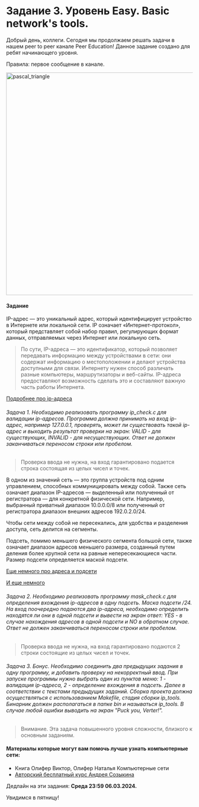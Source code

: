 # Задание 3. Уровень Easy. Basic network's tools.

Добрый день, коллеги. Сегодня мы продолжаем решать задачи в нашем peer to peer канале Peer Education! Данное задание создано для ребят начинающего уровня.

Правила: первое сообщение в канале.

 <image src="images/servers.jpeg" alt="pascal_triangle" width=600px>

#### Задание

IP-адрес — это уникальный адрес, который идентифицирует устройство в Интернете или локальной сети. IP означает «Интернет-протокол», который представляет собой набор правил, регулирующих формат данных, отправляемых через Интернет или локальную сеть.

> По сути, IP-адреса — это идентификатор, который позволяет передавать информацию между устройствами в сети: они содержат информацию о местоположении и делают устройства доступными для связи. Интернету нужен способ различать разные компьютеры, маршрутизаторы и веб-сайты. IP-адреса предоставляют возможность сделать это и составляют важную часть работы Интернета.

[Подробнее про ip-адреса](https://www.kaspersky.ru/resource-center/definitions/what-is-an-ip-address)

###### Задача 1. Необходимо реализовать программу ip_check.c для валидации ip-адресов. Программа должна принимать на вход ip-адрес, например 127.0.0.1, проверять, может ли существовать такой ip-адрес и выходить результат проверки на экран: VALID - для существующих, INVALID - для несуществующих. Ответ не должен заканчиваться переносом строки или пробелом.

> Проверка ввода не нужна, на вход гарантировано подается строка состоящая из целых чисел и точек.

В одном из значений сеть — это группа устройств под одним управлением, способных коммуницировать между собой. Также сеть означает диапазон IP-адресов — выделенный или полученный от регистратора — для конкретной физической сети. Например, выбранный приватный диапазон 10.0.0.0/8 или полученный от регистратора диапазон внешних адресов 192.0.2.0/24.

Чтобы сети между собой не пересекались, для удобства и разделения доступа, сеть делится на сегменты.

Подсеть, помимо меньшего физического сегмента большой сети, также означает диапазон адресов меньшего размера, созданный путем деления более крупной сети на равные непересекающиеся части. Размер подсети определяется маской подсети.

[Еще немного про адреса и подсети](https://selectel.ru/blog/subnet-mask/)

[И еще немного](https://www.cloud4y.ru/blog/what-is-a-subnet-mask/)

###### Задача 2. Необходимо реализовать программу mask_check.c для определения вхождения ip-адресов в одну подсеть. Маска подсети /24. На вход поочередно подаются два ip-адреса, необходимо определить находятся ли они в одной подсети и вывести на экран ответ: YES - в случае нахождения адресов в одной подсети и NO в обратном случае. Ответ не должен заканчиваться переносом строки или пробелом.

> Проверка ввода не нужна, на вход гарантировано подаются 2 строки состоящие из целых чисел и точек.

###### Задача 3. Бонус. Необходимо соединить два предыдущих задания в одну программу, и добавить проверку на некорректный ввод. При запуске программы нужно выбрать один из пунктов меню: 1 - валидация ip-адреса, 2 - определение вхождения в подсеть. Далее в соответствии с текстами предыдущих заданий. Сборка проекта должна осуществляться с использованием Makefile, стадия сборки ip_tools. Бинарник должен располагаться в папке bin и называться ip_tools. В случае любой ошибки выводить на экран "Puck you, Verter!".

> Внимание. Эта задача повышенного уровня сложности, близкого к основным заданиям. 

#### Материалы которые могут вам помочь лучше узнать компьютерные сети:
- Книга Олифер Виктор, Олифер Наталья Компьютерные сети
- [Авторский бесплатный курс Андрея Созыкина](https://www.asozykin.ru/courses/networks_online)

Дедлайн на эти задания: **Среда 23:59 06.03.2024.**

Увидимся в пятницу!
